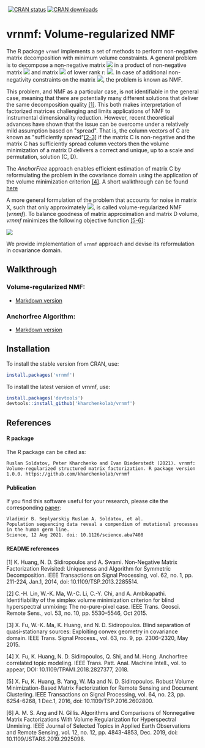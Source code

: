 [![<kharchenkolab>](https://circleci.com/gh/kharchenkolab/vrnmf.svg?style=svg)](https://app.circleci.com/pipelines/github/kharchenkolab/vrnmf)
[![CRAN status](https://www.r-pkg.org/badges/version/vrnmf)](https://cran.r-project.org/package=vrnmf)
[![CRAN downloads](https://cranlogs.r-pkg.org/badges/vrnmf)](https://cran.r-project.org/package=vrnmf)
  
# vrnmf: Volume-regularized NMF

The R package `vrnmf` implements a set of methods to perform non-negative matrix decomposition with minimum volume constraints. A general problem is to decompose a non-negative matrix <img src="https://render.githubusercontent.com/render/math?math=X_{nm}"> in a product of non-negative matrix <img src="https://render.githubusercontent.com/render/math?math=C_{nr}"> and matrix <img src="https://render.githubusercontent.com/render/math?math=D_{rm}"> of lower rank r: <img src="https://render.githubusercontent.com/render/math?math=X = C\cdot D">. In case of additional non-negativity constraints on the matrix <img src="https://render.githubusercontent.com/render/math?math=D">, the problem is known as NMF. 

This problem, and NMF as a particular case, is not identifiable in the general case, meaning that there are potentially many different solutions that deliver the same decomposition quality [[1]](#1). This both makes interpretation of factorized matrices challenging and limits applications of NMF to instrumental dimensionality reduction. However, recent theoretical advances have shown that the issue can be overcome under a relatively mild assumption based on "spread". That is, the column vectors of C are known as "sufficiently spread"[[2-3]](#2) if the matrix C is non-negative and the matrix C has sufficiently spread column vectors then the volume minimization of a matrix D delivers a correct and unique, up to a scale and permutation, solution (C, D). 

The _AnchorFree_ approach enables efficient estimation of matrix C by reformulating the problem in the covariance domain using the application of the volume minimization criterion [[4]](#4). A short walkthrough can be found [here](https://github.com/kharchenkolab/vrnmf/blob/master/doc/volume_regularized_NMF.md)

A more general formulation of the problem that accounts for noise in matrix X, such that only approximately <img src="https://render.githubusercontent.com/render/math?math=X \approx CD">, is called volume-regularized NMF (_vrnmf_). To balance goodness of matrix approximation and matrix D volume, _vrnmf_ minimizes the following objective function [[5-6]](#2):

<img src="https://render.githubusercontent.com/render/math?math=F = \| X-CD \|_{F}^{2} %2B \lambda \cdot Vol(D)"> 

We provide implementation of `vrnmf` approach and devise its reformulation in covariance domain.




## Walkthrough

### Volume-regularized NMF:

* [Markdown version](https://github.com/kharchenkolab/vrnmf/blob/master/doc/AnchorVolume.md)

### Anchorfree Algorithm:

* [Markdown version](https://github.com/kharchenkolab/vrnmf/blob/master/doc/volume_regularized_NMF.md)


## Installation 


To install the stable version from CRAN, use:

```R
install.packages('vrnmf')
```


To install the latest version of vrnmf, use:

```R
install.packages('devtools')
devtools::install_github('kharchenkolab/vrnmf')
```


## References

#### R package

The R package can be cited as:

```
Ruslan Soldatov, Peter Kharchenko and Evan Biederstedt (2021). vrnmf:
Volume-regularized structured matrix factorization. R package version
1.0.0. https://github.com/kharchenkolab/vrnmf
```

#### Publication

If you find this software useful for your research, please cite the corresponding [paper](https://science.sciencemag.org/content/early/2021/08/11/science.aba7408):

```
Vladimir B. Seplyarskiy Ruslan A. Soldatov, et al. 
Population sequencing data reveal a compendium of mutational processes in the human germ line.
Science, 12 Aug 2021. doi: 10.1126/science.aba7408
```

#### README references

<a id="1">[1]</a> 
K. Huang, N. D. Sidiropoulos and A. Swami.
Non-Negative Matrix Factorization Revisited: Uniqueness and Algorithm for Symmetric Decomposition.
IEEE Transactions on Signal Processing, vol. 62, no. 1, pp. 211-224, Jan.1, 2014, doi: 10.1109/TSP.2013.2285514.

<a id="2">[2]</a> 
C.-H. Lin, W.-K. Ma, W.-C. Li, C.-Y. Chi, and A. Ambikapathi.
Identifiability of the simplex volume minimization criterion for blind hyperspectral unmixing: The no-pure-pixel case.
IEEE Trans. Geosci.
Remote Sens.,  vol. 53, no. 10, pp. 5530–5546, Oct 2015.

<a id="3">[3]</a> 
X. Fu, W.-K. Ma, K. Huang, and N. D. Sidiropoulos.
Blind separation of quasi-stationary sources: Exploiting convex geometry in covariance domain.
IEEE Trans. Signal Process., vol. 63, no. 9, pp. 2306–2320, May 2015.

<a id="4">[4]</a> 
X. Fu, K. Huang, N. D. Sidiropoulos, Q. Shi, and M. Hong.
Anchorfree correlated topic modeling.
IEEE Trans. Patt. Anal. Machine Intell., vol. to appear, DOI: 10.1109/TPAMI.2018.2827377, 2018.

<a id="5">[5]</a> 
X. Fu, K. Huang, B. Yang, W. Ma and N. D. Sidiropoulos.
Robust Volume Minimization-Based Matrix Factorization for Remote Sensing and Document Clustering.
IEEE Transactions on Signal Processing, vol. 64, no. 23, pp. 6254-6268, 1 Dec.1, 2016, doi: 10.1109/TSP.2016.2602800.

<a id="6">[6]</a> 
A. M. S. Ang and N. Gillis.
Algorithms and Comparisons of Nonnegative Matrix Factorizations With Volume Regularization for Hyperspectral Unmixing.
IEEE Journal of Selected Topics in Applied Earth Observations and Remote Sensing, vol. 12, no. 12, pp. 4843-4853, Dec. 2019, doi: 10.1109/JSTARS.2019.2925098.
